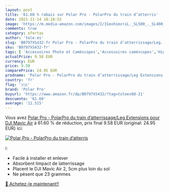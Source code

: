 ```yaml
---
layout: post
title: '61.60 % rabais sur Polar Pro - PolarPro du train d’atterris'
date: 2021-11-14 18:18:52
image: 'https://m.media-amazon.com/images/I/31eohimc+iL._SL500_._SL400_.jpg'
comments: true
category: ofertas
author: 'tole.es'
slug: 'B0797XS432-fr Polar Pro - PolarPro du train d’atterrissage/Leg...'
sku: 'B0797XS432-fr'
tags: [ 'Accessoires Photo et Caméscopes','Accessoires caméscopes','High-Tech','Jeux et Jouets','Jeux et jouets','Photo et caméscopes','polar pro', ]
actualPrice: 9.58 EUR
currency: EUR
price: 9.58
comparePrice: 24.95 EUR
prodname: 'Polar Pro - PolarPro du train d’atterrissage/Leg Extensions pour DJI Mavic Air'
country: 'fr'
flag: '🇫🇷'
brand: 'Polar Pro'
buyurl: 'https://www.amazon.fr/dp/B0797XS432/?tag=tolees0d-21'
descuento: '61.60'
average: '11.515'
---
```


Vous avez [Polar Pro - PolarPro du train d’atterrissage/Leg Extensions pour DJI Mavic Air](https://www.amazon.fr/dp/B0797XS432/?tag=tolees0d-21)  à  61.60 % de réduction, prix final  9.58 EUR (original: 24.95 EUR) ici:

[![Polar Pro - PolarPro du train d’atterris](https://m.media-amazon.com/images/I/31eohimc+iL._SL500_._SL400_.jpg)](https://www.amazon.fr/dp/B0797XS432/?tag=tolees0d-21)

ℹ️:

- Facile à installer et enlever
- Absorbent limpact de latterrissage
- Placent le DJI Mavic Air 2, 5cm plus loin du sol
- Ne pèsent que 23 grammes

[🛒 Achetez-le maintenant!!](https://www.amazon.fr/dp/B0797XS432/?tag=tolees0d-21)
